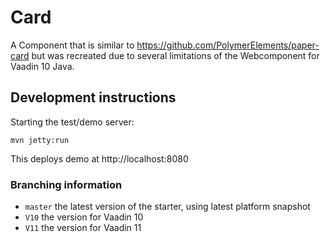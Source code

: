 # Card

A Component that is similar to https://github.com/PolymerElements/paper-card but was recreated due to several limitations of the Webcomponent for Vaadin 10 Java.

## Development instructions

Starting the test/demo server:
```
mvn jetty:run
```

This deploys demo at http://localhost:8080

### Branching information

* `master` the latest version of the starter, using latest platform snapshot
* `V10` the version for Vaadin 10
* `V11` the version for Vaadin 11
